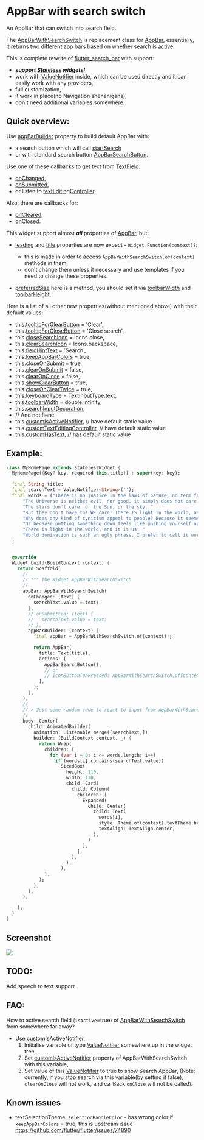# AppBar with search switch

An AppBar that can switch into search field.

The [AppBarWithSearchSwitch](https://pub.dev/documentation/app_bar_with_search_switch/latest/app_bar_with_search_switch/AppBarWithSearchSwitch-class.html)
is replacement class for [AppBar](https://api.flutter.dev/flutter/material/AppBar-class.html), essentially, it returns
two different app bars based on whether search is active.

This is complete rewrite of [flutter_search_bar](https://pub.dev/packages/flutter_search_bar) with support:

- ***support [Stateless](https://api.flutter.dev/flutter/widgets/StatelessWidget-class.html) widgets!***,
- work with [ValueNotifier](https://api.flutter.dev/flutter/foundation/ValueNotifier-class.html) inside, which can be
  used directly and it can easily work with any providers,
- full customization,
- it work in place(no Navigation shenanigans),
- don't need additional variables somewhere.

## Quick overview:

Use [appBarBuilder](https://pub.dev/documentation/app_bar_with_search_switch/latest/app_bar_with_search_switch/AppBarWithSearchSwitch/appBarBuilder.html)
property to build default AppBar with: 
- a search button which will call [startSearch](https://pub.dev/documentation/app_bar_with_search_switch/latest/app_bar_with_search_switch/AppBarWithSearchSwitch/startSearch.html)
- or with standard search button [AppBarSearchButton](https://pub.dev/documentation/app_bar_with_search_switch/latest/app_bar_with_search_switch/AppBarSearchButton-class.html).

Use one of these callbacks to get text from [TextField](https://api.flutter.dev/flutter/material/TextField-class.html):

- [onChanged](https://pub.dev/documentation/app_bar_with_search_switch/latest/app_bar_with_search_switch/AppBarWithSearchSwitch/onChanged.html),
- [onSubmitted](https://pub.dev/documentation/app_bar_with_search_switch/latest/app_bar_with_search_switch/AppBarWithSearchSwitch/onSubmitted.html),
- or listen to [textEditingController](https://pub.dev/documentation/app_bar_with_search_switch/latest/app_bar_with_search_switch/AppBarWithSearchSwitch/textEditingController.html).

Also, there are callbacks for:

- [onCleared](https://pub.dev/documentation/app_bar_with_search_switch/latest/app_bar_with_search_switch/AppBarWithSearchSwitch/onCleared.html),
- [onClosed](https://pub.dev/documentation/app_bar_with_search_switch/latest/app_bar_with_search_switch/AppBarWithSearchSwitch/onClosed.html).

This widget support almost ***all*** properties of [AppBar](https://api.flutter.dev/flutter/material/AppBar-class.html),
but:

- [leading](https://pub.dev/documentation/app_bar_with_search_switch/latest/app_bar_with_search_switch/AppBarWithSearchSwitch/leading.html)
  and [title](https://pub.dev/documentation/app_bar_with_search_switch/latest/app_bar_with_search_switch/AppBarWithSearchSwitch/title.html)
  properties are now expect - `Widget Function(context)?`:

    - this is made in order to access `AppBarWithSearchSwitch.of(context)` methods in them,
    - don't change them unless it necessary and use templates if you need to change these properties.

- [preferredSize](https://pub.dev/documentation/app_bar_with_search_switch/latest/app_bar_with_search_switch/AppBarWithSearchSwitch/preferredSize.html) here is a method, you should set it
  via [toolbarWidth](https://pub.dev/documentation/app_bar_with_search_switch/latest/app_bar_with_search_switch/AppBarWithSearchSwitch/toolbarWidth.html)
  and [toolbarHeight](https://pub.dev/documentation/app_bar_with_search_switch/latest/app_bar_with_search_switch/AppBarWithSearchSwitch/toolbarHeight.html).

Here is a list of all other new properties(without mentioned above) with their default values:

- this.[tooltipForClearButton](https://pub.dev/documentation/app_bar_with_search_switch/latest/app_bar_with_search_switch/AppBarWithSearchSwitch/tooltipForClearButton.html) = 'Clear',
- this.[tooltipForCloseButton](https://pub.dev/documentation/app_bar_with_search_switch/latest/app_bar_with_search_switch/AppBarWithSearchSwitch/tooltipForCloseButton.html) = 'Close search',
- this.[closeSearchIcon](https://pub.dev/documentation/app_bar_with_search_switch/latest/app_bar_with_search_switch/AppBarWithSearchSwitch/closeSearchIcon.html) = Icons.close,
- this.[clearSearchIcon](https://pub.dev/documentation/app_bar_with_search_switch/latest/app_bar_with_search_switch/AppBarWithSearchSwitch/clearSearchIcon.html) = Icons.backspace,
- this.[fieldHintText](https://pub.dev/documentation/app_bar_with_search_switch/latest/app_bar_with_search_switch/AppBarWithSearchSwitch/fieldHintText.html) = 'Search',
- this.[keepAppBarColors](https://pub.dev/documentation/app_bar_with_search_switch/latest/app_bar_with_search_switch/AppBarWithSearchSwitch/keepAppBarColors.html) = true,
- this.[closeOnSubmit](https://pub.dev/documentation/app_bar_with_search_switch/latest/app_bar_with_search_switch/AppBarWithSearchSwitch/closeOnSubmit.html) = true,
- this.[clearOnSubmit](https://pub.dev/documentation/app_bar_with_search_switch/latest/app_bar_with_search_switch/AppBarWithSearchSwitch/clearOnSubmit.html) = false,
- this.[clearOnClose](https://pub.dev/documentation/app_bar_with_search_switch/latest/app_bar_with_search_switch/AppBarWithSearchSwitch/clearOnClose.html) = false,
- this.[showClearButton](https://pub.dev/documentation/app_bar_with_search_switch/latest/app_bar_with_search_switch/AppBarWithSearchSwitch/showClearButton.html) = true,
- this.[closeOnClearTwice](https://pub.dev/documentation/app_bar_with_search_switch/latest/app_bar_with_search_switch/AppBarWithSearchSwitch/closeOnClearTwice.html) = true,
- this.[keyboardType](https://pub.dev/documentation/app_bar_with_search_switch/latest/app_bar_with_search_switch/AppBarWithSearchSwitch/keyboardType.html) = TextInputType.text,
- this.[toolbarWidth](https://pub.dev/documentation/app_bar_with_search_switch/latest/app_bar_with_search_switch/AppBarWithSearchSwitch/toolbarWidth.html) = double.infinity,
- this.[searchInputDecoration](https://pub.dev/documentation/app_bar_with_search_switch/latest/app_bar_with_search_switch/AppBarWithSearchSwitch/searchInputDecoration.html),
- // And notifiers:
- this.[customIsActiveNotifier](https://pub.dev/documentation/app_bar_with_search_switch/latest/app_bar_with_search_switch/AppBarWithSearchSwitch/customIsActiveNotifier.html), // have default static value
- this.[customTextEditingController](https://pub.dev/documentation/app_bar_with_search_switch/latest/app_bar_with_search_switch/AppBarWithSearchSwitch/customTextEditingController.html), // have default static value
- this.[customHasText](https://pub.dev/documentation/app_bar_with_search_switch/latest/app_bar_with_search_switch/AppBarWithSearchSwitch/customHasText.html), // has default static value

## Example:

```dart
class MyHomePage extends StatelessWidget {
  MyHomePage({Key? key, required this.title}) : super(key: key);

  final String title;
  final searchText = ValueNotifier<String>('');
  final words = ("There is no justice in the laws of nature, no term for fairness in the equations of motion. "
      "The Universe is neither evil, nor good, it simply does not care. "
      "The stars don't care, or the Sun, or the sky. "
      "But they don't have to! WE care! There IS light in the world, and it is US! "
      "Why does any kind of cynicism appeal to people? Because it seems like a mark of maturity, of sophistication, like you’ve seen everything and know better. "
      "Or because putting something down feels like pushing yourself up. "
      "There is light in the world, and it is us! "
      "World domination is such an ugly phrase. I prefer to call it world optimisation. ").split(' ')
  ;


  @override
  Widget build(BuildContext context) {
    return Scaffold(
      // 
      // *** The Widget AppBarWithSearchSwitch 
      // 
      appBar: AppBarWithSearchSwitch(
        onChanged: (text) {
          searchText.value = text;
        },
        // onSubmitted: (text) {
        //   searchText.value = text;
        // },
        appBarBuilder: (context) {
          final appBar = AppBarWithSearchSwitch.of(context)!;

          return AppBar(
            title: Text(title),
            actions: [
              AppBarSearchButton(),
              // or 
              // IconButton(onPressed: AppBarWithSearchSwitch.of(context)?startSearch, icon: Icon(Icons.search)),
            ],
          );
        },
      ),
      // 
      // > Just some random code to react to input from AppBarWithSearchSwitch.
      // 
      body: Center(
        child: AnimatedBuilder(
          animation: Listenable.merge([searchText,]),
          builder: (BuildContext context, _) {
            return Wrap(
              children: [
                for (var i = 0; i <= words.length; i++)
                  if (words[i].contains(searchText.value))
                    SizedBox(
                      height: 110,
                      width: 110,
                      child: Card(
                        child: Column(
                          children: [
                            Expanded(
                              child: Center(
                                child: Text(
                                  words[i],
                                  style: Theme.of(context).textTheme.headline4,
                                  textAlign: TextAlign.center,
                                ),
                              ),
                            ),
                          ],
                        ),
                      ),
                    ),
              ],
            );
          },
        ),
      ),

    );
  }
}

```

## Screenshot

<img align="center" src="https://raw.githubusercontent.com/alexqwesa/app_bar_with_search_switch/master/screenshot.gif">

## TODO:

Add speech to text support.

## FAQ:

How to active search field (`isActive`=true)
of [AppBarWithSearchSwitch](https://pub.dev/documentation/app_bar_with_search_switch/latest/app_bar_with_search_switch/AppBarWithSearchSwitch-class.html)
from somewhere far away?

- Use [customIsActiveNotifier](https://pub.dev/documentation/app_bar_with_search_switch/latest/app_bar_with_search_switch/AppBarWithSearchSwitch/customIsActiveNotifier.html),
  1. Initialise variable of type [ValueNotifier<bool>](https://api.flutter.dev/flutter/foundation/ValueNotifier-class.html) somewhere up in the widget tree,
  2. Set [customIsActiveNotifier](https://pub.dev/documentation/app_bar_with_search_switch/latest/app_bar_with_search_switch/AppBarWithSearchSwitch/customIsActiveNotifier.html) property of AppBarWithSearchSwitch with this variable,
  3. Set value of this [ValueNotifier](https://api.flutter.dev/flutter/foundation/ValueNotifier-class.html) to true to show Search AppBar, (Note: currently, if you stop search via this variable(by setting it false), `clearOnClose` will not work, and callBack `onClose` will not be called).

## Known issues
- textSelectionTheme: `selectionHandleColor` - has wrong color if `keepAppBarColors` = true,
this is upstream issue https://github.com/flutter/flutter/issues/74890